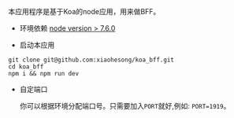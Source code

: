 本应用程序是基于Koa的node应用，用来做BFF。

- 环境依赖
  [node version > 7.6.0](https://github.com/koajs/koa#installation)

- 启动本应用

```shell
git clone git@github.com:xiaohesong/koa_bff.git
cd koa_bff
npm i && npm run dev
```

- 自定端口

  你可以根据环境分配端口号。只需要加入`PORT`就好,例如: `PORT=1919`。
